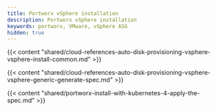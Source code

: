 ```yaml
---
title: Portworx vSphere installation
description: Portworx vSphere installation
keywords: portworx, VMware, vSphere ASG
hidden: true
---
```


{{< content "shared/cloud-references-auto-disk-provisioning-vsphere-vsphere-install-common.md" >}}

{{< content "shared/cloud-references-auto-disk-provisioning-vsphere-vsphere-generic-generate-spec.md" >}}

{{< content "shared/portworx-install-with-kubernetes-4-apply-the-spec.md" >}}
